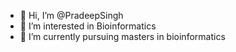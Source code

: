 - 👋 Hi, I’m @PradeepSingh
- 👀 I’m interested in Bioinformatics
- 🌱 I’m currently pursuing masters in bioinformatics

<!---
Pradeep7773/Pradeep7773 is a ✨ special ✨ repository because its `README.md` (this file) appears on your GitHub profile.
You can click the Preview link to take a look at your changes.
--->
